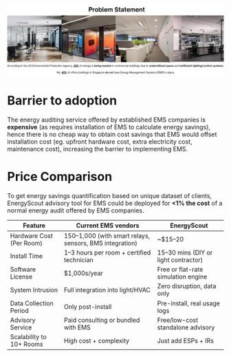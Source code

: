 ![alt_text](../pictures/ProblemStatement.png)

# Barrier to adoption
The energy auditing service offered by established EMS companies is **expensive** (as requires installation of EMS to calculate energy savings), hence there is no cheap way to obtain cost savings that EMS would offset installation cost (eg. upfront hardware cost, extra electricity cost, maintenance cost), increasing the barrier to implementing EMS.

# Price Comparison

To get energy savings quantification based on unique dataset of clients, EnergyScout advisory tool for EMS could be deployed for **<1% the cost** of a normal energy audit offered by EMS companies.

| **Feature** | **Current EMS vendors** | **EnergyScout** |
| ----------- | ----------- |--|
| Hardware Cost (Per Room) | $150–$1,000 (with smart relays, sensors, BMS integration) | ~$15–20  |
| Install Time | 1–3 hours per room + certified technician | 15–30 mins (DIY or light contractor) |
| Software License | $1,000s/year | Free or flat-rate simulation engine |
| System Intrusion | Full integration into light/HVAC | Zero disruption, data only |
| Data Collection Period | Only post-install | Pre-install, real usage logs |
| Advisory Service | Paid consulting or bundled with EMS | Free/low-cost standalone advisory |
| Scalability to 10+ Rooms | High cost + complexity | Just add ESPs + IRs |

